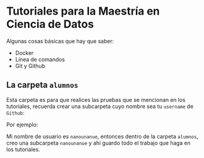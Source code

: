 # Tutoriales para la Maestría en Ciencia de Datos

Algunas cosas básicas que hay que saber:

- Docker
- Línea de comandos
- Git y Github


## La carpeta `alumnos`

Esta carpeta es para que realices las pruebas que se mencionan en los tutoriales, recuerda crear una subcarpeta cuyo nombre sea tu `username` de `Github`:

Por ejemplo:

Mi nombre de usuario es `nanounanue`, entonces dentro de la carpeta  `alumnos`, creo una subcarpeta `nanounanue` y ahí guardo todo el trabajo que haga en los tutoriales.
